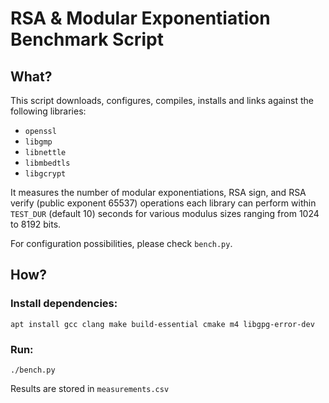 # RSA & Modular Exponentiation Benchmark Script

## What?

This script downloads, configures, compiles, installs and links against the
following libraries:

- `openssl`
- `libgmp`
- `libnettle`
- `libmbedtls`
- `libgcrypt`

It measures the number of modular exponentiations, RSA sign, and RSA verify
(public exponent 65537) operations each library can perform within `TEST_DUR`
(default 10) seconds for various modulus sizes ranging from 1024 to 8192 bits.

For configuration possibilities, please check `bench.py`.

## How?

### Install dependencies:

```
apt install gcc clang make build-essential cmake m4 libgpg-error-dev
```

### Run:

```
./bench.py
```

Results are stored in `measurements.csv`
